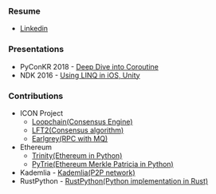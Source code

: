 ### Resume
- [Linkedin](https://linkedin.com/in/daehee-kim)


### Presentations
- PyConKR 2018 - [Deep Dive into Coroutine](https://archive.pycon.kr/2018/program/42)
- NDK 2016 - [Using LINQ in iOS, Unity](http://ndcreplay.nexon.com/NDC2016/sessions/NDC2016_0047.html)

### Contributions
- ICON Project
  - [Loopchain(Consensus Engine)](https://github.com/icon-project/loopchain/graphs/contributors?from=2018-09-09&to=2020-02-10&type=a)
  - [LFT2(Consensus algorithm)](https://github.com/icon-project/lft2)
  - [Earlgrey(RPC with MQ)](https://github.com/icon-project/earlgrey/graphs/contributors)
- Ethereum
  - [Trinity(Ethereum in Python)](https://github.com/ethereum/trinity/pull/179)
  - [PyTrie(Ethereum Merkle Patricia in Python)](https://github.com/ethereum/py-trie/pull/82)
- Kademlia - [Kademlia(P2P network)](https://github.com/bmuller/kademlia/pulls?utf8=%E2%9C%93&q=zsaladin)
- RustPython - [RustPython(Python implementation in Rust)](https://github.com/RustPython/RustPython/pulls?utf8=%E2%9C%93&q=zsaladin)
